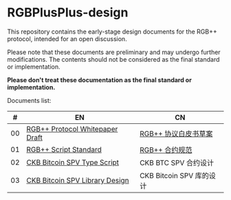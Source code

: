 # RGBPlusPlus-design

This repository contains the early-stage design documents for the RGB++ protocol, intended for an open discussion. 

Please note that these documents are preliminary and may undergo further modifications. The contents should not be considered as the final standard or implementation.

**Please don't treat these documentation as the final standard or implementation.**

Documents list:

| # | EN | CN |
| -- | -- | -- |
| 00 | [RGB++ Protocol Whitepaper Draft](./docs/light-paper-en.md) | [RGB++ 协议白皮书草案](./docs/light-paper-cn.md) |
| 01 | [RGB++ Script Standard](./docs/lockscript-design-prd-en.md) | [RGB++ 合约规范](./docs/lockscript-design-prd-cn.md) |
| 02 | [CKB Bitcoin SPV Type Script](https://github.com/ckb-cell/ckb-bitcoin-spv-contracts/blob/master/contracts/ckb-bitcoin-spv-type-lock/README.md) | CKB BTC SPV 合约设计 |
| 03 | [CKB Bitcoin SPV Library Design](https://github.com/ckb-cell/ckb-bitcoin-spv/blob/master/docs/Design.md) | CKB Bitcoin SPV 库的设计 |
